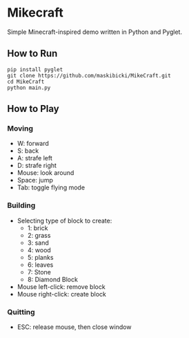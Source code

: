 # Mikecraft

Simple Minecraft-inspired demo written in Python and Pyglet.




## How to Run

```shell
pip install pyglet
git clone https://github.com/maskibicki/MikeCraft.git
cd MikeCraft
python main.py
```

## How to Play

### Moving

- W: forward
- S: back
- A: strafe left
- D: strafe right
- Mouse: look around
- Space: jump
- Tab: toggle flying mode

### Building

- Selecting type of block to create:
    - 1: brick
    - 2: grass
    - 3: sand
    - 4: wood
    - 5: planks
    - 6: leaves
    - 7: Stone
    - 8: Diamond Block
- Mouse left-click: remove block
- Mouse right-click: create block

### Quitting

- ESC: release mouse, then close window
